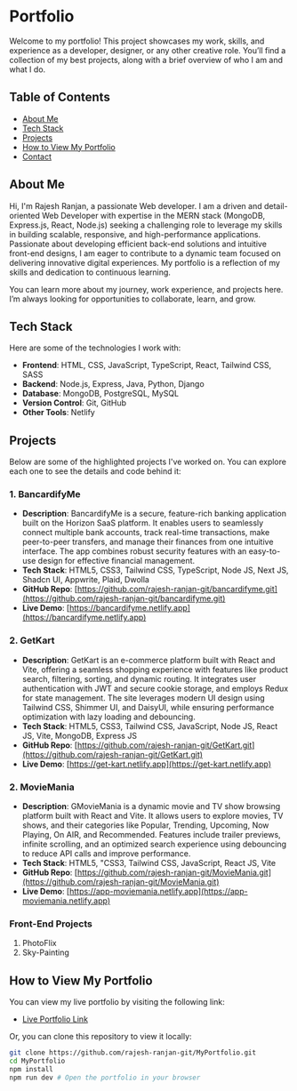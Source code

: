 # Portfolio

Welcome to my portfolio! This project showcases my work, skills, and experience as a developer, designer, or any other creative role. You’ll find a collection of my best projects, along with a brief overview of who I am and what I do.

## Table of Contents

- [About Me](#about-me)
- [Tech Stack](#tech-stack)
- [Projects](#projects)
- [How to View My Portfolio](#how-to-view-my-portfolio)
- [Contact](#contact)

## About Me

Hi, I'm Rajesh Ranjan, a passionate Web developer. I am a driven and detail-oriented Web Developer with expertise in the MERN stack (MongoDB, Express.js, React, Node.js) seeking a challenging role to leverage my skills in building scalable, responsive, and high-performance applications. Passionate about developing efficient back-end solutions and intuitive front-end designs, I am eager to contribute to a dynamic team focused on delivering innovative digital experiences. My portfolio is a reflection of my skills and dedication to continuous learning.

You can learn more about my journey, work experience, and projects here. I’m always looking for opportunities to collaborate, learn, and grow.

## Tech Stack

Here are some of the technologies I work with:

- **Frontend**: HTML, CSS, JavaScript, TypeScript, React, Tailwind CSS, SASS
- **Backend**: Node.js, Express, Java, Python, Django
- **Database**: MongoDB, PostgreSQL, MySQL
- **Version Control**: Git, GitHub
- **Other Tools**: Netlify

## Projects

Below are some of the highlighted projects I've worked on. You can explore each one to see the details and code behind it:

### 1. BancardifyMe

- **Description**: BancardifyMe is a secure, feature-rich banking application built on the Horizon SaaS platform. It enables users to seamlessly connect multiple bank accounts, track real-time transactions, make peer-to-peer transfers, and manage their finances from one intuitive interface. The app combines robust security features with an easy-to-use design for effective financial management.
- **Tech Stack**: HTML5, CSS3, Tailwind CSS, TypeScript, Node JS, Next JS, Shadcn UI, Appwrite, Plaid, Dwolla
- **GitHub Repo**: [https://github.com/rajesh-ranjan-git/bancardifyme.git](https://github.com/rajesh-ranjan-git/bancardifyme.git)
- **Live Demo**: [https://bancardifyme.netlify.app](https://bancardifyme.netlify.app)

### 2. GetKart

- **Description**: GetKart is an e-commerce platform built with React and Vite, offering a seamless shopping experience with features like product search, filtering, sorting, and dynamic routing. It integrates user authentication with JWT and secure cookie storage, and employs Redux for state management. The site leverages modern UI design using Tailwind CSS, Shimmer UI, and DaisyUI, while ensuring performance optimization with lazy loading and debouncing.
- **Tech Stack**: HTML5, CSS3, Tailwind CSS, JavaScript, Node JS, React JS, Vite, MongoDB, Express JS
- **GitHub Repo**: [https://github.com/rajesh-ranjan-git/GetKart.git](https://github.com/rajesh-ranjan-git/GetKart.git)
- **Live Demo**: [https://get-kart.netlify.app](https://get-kart.netlify.app)

### 2. MovieMania

- **Description**: GMovieMania is a dynamic movie and TV show browsing platform built with React and Vite. It allows users to explore movies, TV shows, and their categories like Popular, Trending, Upcoming, Now Playing, On AIR, and Recommended. Features include trailer previews, infinite scrolling, and an optimized search experience using debouncing to reduce API calls and improve performance.
- **Tech Stack**: HTML5, "CSS3, Tailwind CSS, JavaScript, React JS, Vite
- **GitHub Repo**: [https://github.com/rajesh-ranjan-git/MovieMania.git](https://github.com/rajesh-ranjan-git/MovieMania.git)
- **Live Demo**: [https://app-moviemania.netlify.app](https://app-moviemania.netlify.app)

### Front-End Projects

1. PhotoFlix
2. Sky-Painting

## How to View My Portfolio

You can view my live portfolio by visiting the following link:

- [Live Portfolio Link](https://rajesh-ranjan-portfolio.netlify.app/)

Or, you can clone this repository to view it locally:

```bash
git clone https://github.com/rajesh-ranjan-git/MyPortfolio.git
cd MyPortfolio
npm install
npm run dev # Open the portfolio in your browser
```
